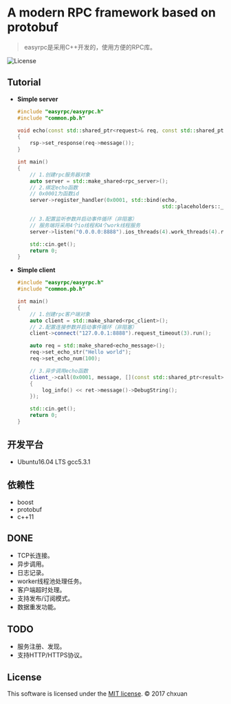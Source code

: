 A modern RPC framework based on protobuf 
===============================================

> easyrpc是采用C++开发的，使用方便的RPC库。

![License][1] 

## Tutorial

* **Simple server**

    ```cpp
    #include "easyrpc/easyrpc.h"
    #include "common.pb.h"
    
    void echo(const std::shared_ptr<request>& req, const std::shared_ptr<response>& rsp)
    {
        rsp->set_response(req->message());
    }
    
    int main()
    {
        // 1.创建rpc服务器对象
        auto server = std::make_shared<rpc_server>();
        // 2.绑定echo函数
        // 0x0001为函数id
        server->register_handler(0x0001, std::bind(echo, 
                                                   std::placeholders::_1, std::placeholders::_2));
    
        // 3.配置监听参数并启动事件循环（非阻塞）
        // 服务端将采用4个io线程和4个work线程服务
        server->listen("0.0.0.0:8888").ios_threads(4).work_threads(4).run();

        std::cin.get();
        return 0;
    }
    ```
    
* **Simple client**
    ```cpp
    #include "easyrpc/easyrpc.h"
    #include "common.pb.h"
    
    int main()
    {   
        // 1.创建rpc客户端对象
        auto client = std::make_shared<rpc_client>();
        // 2.配置连接参数并启动事件循环（非阻塞）
        client->connect("127.0.0.1:8888").request_timeout(3).run();
    
        auto req = std::make_shared<echo_message>();
        req->set_echo_str("Hello world");
        req->set_echo_num(100);

        // 3.异步调用echo函数
        client_->call(0x0001, message, [](const std::shared_ptr<result>& ret)
        {
            log_info() << ret->message()->DebugString();
        });
    
        std::cin.get();
        return 0;
    }
    ```

## 开发平台

* Ubuntu16.04 LTS gcc5.3.1

## 依赖性

* boost
* protobuf
* c++11

## DONE

* TCP长连接。
* 异步调用。
* 日志记录。
* worker线程池处理任务。
* 客户端超时处理。
* 支持发布/订阅模式。
* 数据重发功能。

## TODO

* 服务注册、发现。
* 支持HTTP/HTTPS协议。


## License
This software is licensed under the [MIT license][2]. © 2017 chxuan


  [1]: http://img.shields.io/badge/license-MIT-blue.svg?style=flat-square
  [2]: https://github.com/chxuan/easyrpc/blob/master/LICENSE
